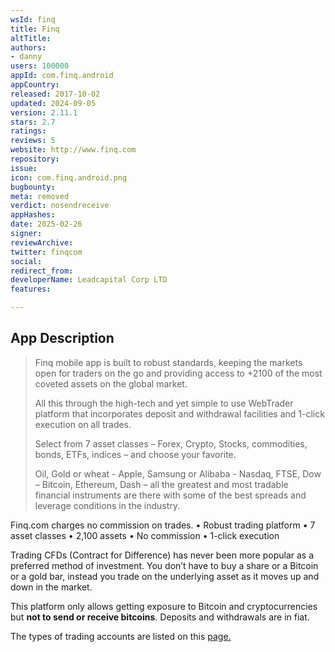 ```yaml
---
wsId: finq
title: Finq
altTitle: 
authors:
- danny
users: 100000
appId: com.finq.android
appCountry: 
released: 2017-10-02
updated: 2024-09-05
version: 2.11.1
stars: 2.7
ratings: 
reviews: 5
website: http://www.finq.com
repository: 
issue: 
icon: com.finq.android.png
bugbounty: 
meta: removed
verdict: nosendreceive
appHashes: 
date: 2025-02-26
signer: 
reviewArchive: 
twitter: finqcom
social: 
redirect_from: 
developerName: Leadcapital Corp LTD
features: 

---
```


## App Description 

> Finq mobile app is built to robust standards, keeping the markets open for traders on the go and providing access to +2100 of the most coveted assets on the global market.
>
> All this through the high-tech and yet simple to use WebTrader platform that incorporates deposit and withdrawal facilities and 1-click execution on all trades.
>
> Select from 7 asset classes – Forex, Crypto, Stocks, commodities, bonds, ETFs, indices – and choose your favorite.
>
> Oil, Gold or wheat - Apple, Samsung or Alibaba - Nasdaq, FTSE, Dow – Bitcoin, Ethereum, Dash – all the greatest and most tradable financial instruments are there with some of the best spreads and leverage conditions in the industry.
>
Finq.com charges no commission on trades.
• Robust trading platform
• 7 asset classes
• 2,100 assets
• No commission
• 1-click execution
>
Trading CFDs (Contract for Difference) has never been more popular as a preferred method of investment. You don’t have to buy a share or a Bitcoin or a gold bar, instead you trade on the underlying asset as it moves up and down in the market.

This platform only allows getting exposure to Bitcoin and cryptocurrencies but **not to send or receive bitcoins**. Deposits and withdrawals are in fiat. 

The types of trading accounts are listed on this [page.](https://www.finq.com/en/trading-accounts)